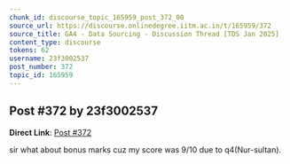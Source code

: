 ```yaml
---
chunk_id: discourse_topic_165959_post_372_00
source_url: https://discourse.onlinedegree.iitm.ac.in/t/165959/372
source_title: GA4 - Data Sourcing - Discussion Thread [TDS Jan 2025]
content_type: discourse
tokens: 62
username: 23f3002537
post_number: 372
topic_id: 165959
---
```


## Post #372 by 23f3002537

**Direct Link**: [Post #372](https://discourse.onlinedegree.iitm.ac.in/t/165959/372)

sir what about bonus marks cuz my score was 9/10 due to q4(Nur-sultan).
